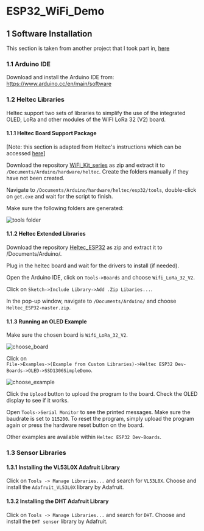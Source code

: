 # ESP32_WiFi_Demo
## 1 Software Installation
This section is taken from another project that I took part in, [here](https://github.com/emrp/emrp2018_Moers_Trashbins)

### 1.1 Arduino IDE
Download and install the Arduino IDE from: https://www.arduino.cc/en/main/software

### 1.2 Heltec Libraries
Heltec support two sets of libraries to simplify the use of the integrated OLED, LoRa and other modules of the WIFI LoRa 32 (V2) board.

#### 1.1.1 Heltec Board Support Package
[Note: this section is adapted from Heltec's instructions which can be accessed [here](https://github.com/Heltec-Aaron-Lee/WiFi_Kit_series/blob/master/InstallGuide/windows.md)]

Download the repository [WiFi_Kit_series](https://github.com/Heltec-Aaron-Lee/WiFi_Kit_series) as zip and extract it to `/Documents/Arduino/hardware/heltec`. Create the folders manually if they have not been created.

Navigate to `/Documents/Arduino/hardware/heltec/esp32/tools`, double-click on `get.exe` and wait for the script to finish.

Make sure the following folders are generated:

![tools folder](https://github.com/emrp/emrp2018_Moers_Trashbins/blob/master/pictures/sensor_node_ttn/tools_folder.jpg)

#### 1.1.2 Heltec Extended Libraries
Download the repository [Heltec_ESP32](https://github.com/HelTecAutomation/Heltec_ESP32) as zip and extract it to /Documents/Arduino/.

Plug in the heltec board and wait for the drivers to install (if needed).

Open the Arduino IDE, click on `Tools->Boards` and choose `Wifi_LoRa_32_V2`.

Click on `Sketch->Include Library->Add .Zip Libaries...`.

In the pop-up window, navigate to `/Documents/Arduino/` and choose `Heltec_ESP32-master.zip`.

#### 1.1.3 Running an OLED Example
Make sure the chosen board is `Wifi_LoRa_32_V2`.

![choose_board](https://github.com/emrp/emrp2018_Moers_Trashbins/blob/master/pictures/sensor_node_ttn/choose_board.jpg)

Click on \
`File->Examples->(Example from Custom Libraries)->Heltec ESP32 Dev-Boards->OLED->SSD1306SimpleDemo`.

![choose_example](https://github.com/emrp/emrp2018_Moers_Trashbins/blob/master/pictures/sensor_node_ttn/choose_example.jpg)

Click the `Upload` button to upload the program to the board. Check the OLED display to see if it works.

Open `Tools->Serial Monitor` to see the printed messages. Make sure the baudrate is set to `115200`. To reset the program, simply upload the program again or press the hardware reset button on the board.

Other examples are available within `Heltec ESP32 Dev-Boards`.

### 1.3 Sensor Libraries
#### 1.3.1 Installing the VL53L0X Adafruit Library
Click on `Tools -> Manage Libraries...` and search for `VL53L0X`. Choose and install the `Adafruit_VL53L0X` library by Adafruit.

#### 1.3.2 Installing the DHT Adafruit Library
Click on `Tools -> Manage Libraries...` and search for `DHT`. Choose and install the `DHT sensor` library by Adafruit.
